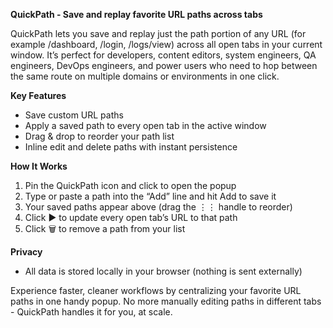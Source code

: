 **QuickPath - Save and replay favorite URL paths across tabs**

QuickPath lets you save and replay just the path portion of any URL (for example /dashboard, /login, /logs/view) across all open tabs in your current window. It’s perfect for developers, content editors, system engineers, QA engineers, DevOps engineers, and power users who need to hop between the same route on multiple domains or environments in one click.

**Key Features**

* Save custom URL paths
* Apply a saved path to every open tab in the active window
* Drag & drop to reorder your path list
* Inline edit and delete paths with instant persistence


**How It Works**

1.	Pin the QuickPath icon and click to open the popup
2.	Type or paste a path into the “Add” line and hit Add to save it
3.	Your saved paths appear above (drag the ⋮⋮ handle to reorder)
4.	Click ▶ to update every open tab’s URL to that path
5.	Click 🗑️ to remove a path from your list

**Privacy**

* All data is stored locally in your browser (nothing is sent externally)

Experience faster, cleaner workflows by centralizing your favorite URL paths in one handy popup. No more manually editing paths in different tabs - QuickPath handles it for you, at scale.

